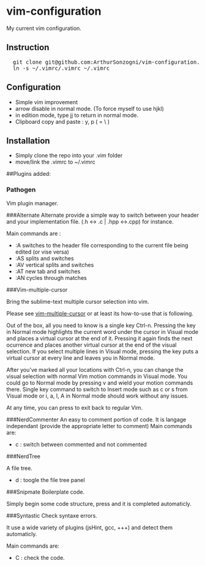 # vim-configuration

My current vim configuration.

## Instruction
<pre>
  git clone git@github.com:ArthurSonzogni/vim-configuration.git ~/.vim <b>--recursive</b>
  ln -s ~/.vimrc/.vimrc ~/.vimrc
</pre>

## Configuration

* Simple vim improvement
* arrow disable in normal mode. (To force myself to use hjkl)
* in edition mode, type jj to return in normal mode. 
* Clipboard copy and paste : <leader>y, <leader>p (<leader> = \ )

## Installation

* Simply clone the repo into your .vim folder
* move/link the .vimrc  to ~/.vimrc

##Plugins added:

### Pathogen
Vim plugin manager.

###Alternate
Alternate provide a simple way to switch between your header and your implementation file. (.h <-> .c | .hpp <->.cpp) for instance.

Main commands are :

* :A switches to the header file corresponding to the current file being edited (or vise versa)
* :AS splits and switches
* :AV vertical splits and switches
* :AT new tab and switches
* :AN cycles through matches 

###Vim-multiple-cursor

Bring the sublime-text multiple cursor selection into vim.

Please see [vim-multiple-cursor](https://github.com/terryma/vim-multiple-cursors) or at least its how-to-use that is following.

Out of the box, all you need to know is a single key Ctrl-n. Pressing the key in Normal mode highlights the current word under the cursor in Visual mode and places a virtual cursor at the end of it. Pressing it again finds the next ocurrence and places another virtual cursor at the end of the visual selection. If you select multiple lines in Visual mode, pressing the key puts a virtual cursor at every line and leaves you in Normal mode.

After you've marked all your locations with Ctrl-n, you can change the visual selection with normal Vim motion commands in Visual mode. You could go to Normal mode by pressing v and wield your motion commands there. Single key command to switch to Insert mode such as c or s from Visual mode or i, a, I, A in Normal mode should work without any issues.

At any time, you can press <Esc> to exit back to regular Vim.


###NerdCommenter
An easy to comment portion of code. It is langage independant (provide the appropriate letter to comment)
Main commands are:

* <leader> c <space> : switch between commented and not commented

###NerdTree

A file tree.

* <ctrl> d : toogle the file tree panel

###Snipmate
Boilerplate code.

Simply begin some code structure, press <tab> and it is completed automaticly.

###Syntastic
Check syntaxe errors.

It use a wide variety of plugins (jsHint, gcc, +++) and detect them automaticly.

Main commands are:

* <ctrl> C : check the code.

